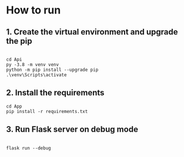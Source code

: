 # How to run
## 1. Create the virtual environment and upgrade the pip
```

cd Api
py -3.8 -m venv venv
python -m pip install --upgrade pip
.\venv\Scripts\activate

```
## 2. Install the requirements
```
cd App
pip install -r requirements.txt

```

## 3. Run Flask server on debug mode
```

flask run --debug

```

